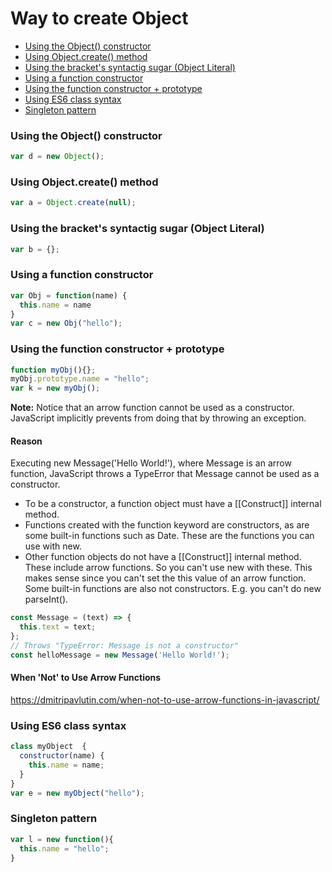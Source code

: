 # Way to create Object

<ul>
  <li><a href="#using-the-object-constructor" title="Using the Object() constructor">Using the Object() constructor</a></li>
  <li><a href="#using-objectcreate-method" title="Using Object.create() method">Using Object.create() method</a></li>
  <li><a href="#using-the-brackets-syntactig-sugar-object-literal" title="Using the bracket's syntactig sugar (Object Literal)">Using the bracket's syntactig sugar (Object Literal)</a></li>
  <li><a href="#using-a-function-constructor" title="Using a function constructor">Using a function constructor</a></li>
  <li><a href="#using-the-function-constructor--prototype" title="Using the function constructor + prototype">Using the function constructor + prototype</a></li>
  <li><a href="#using-es6-class-syntax" title="Using ES6 class syntax">Using ES6 class syntax</a></li>
  <li><a href="#singleton-pattern" title="Singleton pattern">Singleton pattern</a></li>
</ul>


### Using the Object() constructor

```javascript
var d = new Object();
```

### Using Object.create() method

```javascript
var a = Object.create(null);
```

### Using the bracket's syntactig sugar (Object Literal)

```javascript
var b = {};
```

### Using a function constructor

```javascript
var Obj = function(name) {
  this.name = name
}
var c = new Obj("hello"); 
```

### Using the function constructor + prototype

```javascript
function myObj(){};
myObj.prototype.name = "hello";
var k = new myObj();
```
**Note:** Notice that an arrow function cannot be used as a constructor. JavaScript implicitly prevents from doing that by throwing an exception.
#### Reason
Executing new Message('Hello World!'), where Message is an arrow function, JavaScript throws a TypeError that Message cannot be used as a constructor.
- To be a constructor, a function object must have a [[Construct]] internal method.
- Functions created with the function keyword are constructors, as are some built-in functions such as Date. These are the functions you can use with new.
- Other function objects do not have a [[Construct]] internal method. These include arrow functions. So you can't use new with these. This makes sense since you can't set the this value of an arrow function.
Some built-in functions are also not constructors. E.g. you can't do new parseInt().

```javascript
const Message = (text) => {
  this.text = text;
};
// Throws "TypeError: Message is not a constructor"
const helloMessage = new Message('Hello World!');
```
#### When 'Not' to Use Arrow Functions
https://dmitripavlutin.com/when-not-to-use-arrow-functions-in-javascript/

### Using ES6 class syntax

```javascript
class myObject  {
  constructor(name) {
    this.name = name;
  }
}
var e = new myObject("hello");
```

### Singleton pattern

```javascript
var l = new function(){
  this.name = "hello";
}
```

